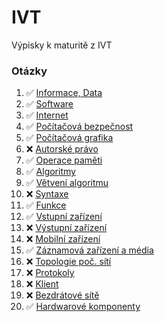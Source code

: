# IVT

Výpisky k maturitě z IVT

### Otázky

<!-- prettier-ignore -->
1.  :white_check_mark: [Informace, Data](./pages/1/_.md)
2.  :white_check_mark: [Software](./pages/2/_.md)
3.  :white_check_mark: [Internet](./pages/3/_.md) 
4.  :white_check_mark: [Počítačová bezpečnost](./pages/4/_.md)
5.  :white_check_mark: [Počítačová grafika](./pages/5/_.md)
6.  :x: [Autorské právo](./pages/6/_.md)
7.  :white_check_mark: [Operace paměti](./pages/7/_.md)
8.  :white_check_mark: [Algoritmy](./pages/8/_.md)
9.  :white_check_mark: [Větvení algoritmu](./pages/9/_.md) 
10. :x: [Syntaxe](./pages/10/_.md)
11. :white_check_mark: [Funkce](./pages/11/_.md)
12. :white_check_mark: [Vstupní zařízení](./pages/12/_.md)
13. :x: [Výstupní zařízení](./pages/13/_.md)
14. :x: [Mobilní zařízení](./pages/14/_.md)
15. :white_check_mark: [Záznamová zařízení a média](./pages/15/_.md)
16. :x: [Topologie poč. sítí](./pages/16/_.md)
17. :x: [Protokoly](./pages/17/_.md)
18. :x: [Klient](./pages/18/_.md)
19. :x: [Bezdrátové sítě](./pages/19/_.md)
20. :white_check_mark: [Hardwarové komponenty](./pages/20/_.md)
